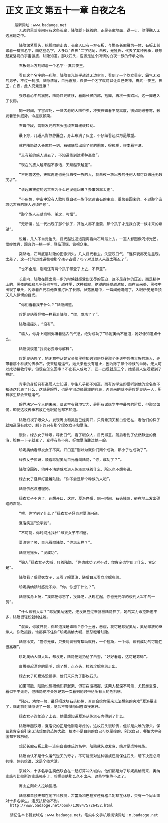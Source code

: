 # 正文 正文 第五十一章 白夜之名
        最新网址：www.badaoge.net
          无边的黑暗空间只有这条长廊，陆隐脚下踩着的，正是长廊地面，退一步，他便融入无边黑暗之中。
      
          陆隐皱紧眉头，抬脚向前走去，长廊入口有一方石板，与整条长廊融为一体，石板上刻印着一排排名字，而这些名字，大多以‘白夜’二字结尾，白夜，是姓氏，代表了某种传承，联想起夏洛说的宇宙强族，陆隐知道，那块石头，应该是这个所谓的白夜一族的传承之物。
      
          石板最上方刻印着一个名字--真武夜王。
      
          看到这个名字的一刹那，陆隐目光似乎越过无边空间，看到了一个屹立星空，霸气无双的男子，不过一刹那，陆隐清醒，目光震撼，仅仅一个名字就可以让自己失神，真武--夜王，夜王，白夜，此人究竟是谁？
      
          强忍着心中的震撼，陆隐目光转移，看向长廊内部，抬脚，再次一脚跨出，这一脚进入了长廊。
      
          同一时间，宇宙深处，一块古老的大陆中央，冲天石碑看不见高度，彷如刺破苍穹，散发着恐怖威势，令星辰颤栗。
      
          石碑中段，两颗发光的石头围绕石碑缓缓转动。
      
          最下方，几道人影静静矗立，身上布满了灰尘，不仔细看还以为是雕塑。
      
          就在陆隐踏入长廊的一刻，石碑底层出现了他的图像，很模糊，根本看不清。
      
          “又有新的族人进去了，不知道能到达哪种高度”。
      
          “现在的族人越来越不像话，天赋越来越差”。
      
          “不用管这些，天赋再差也是我白夜一族的人，我白夜一族出去的任何人都可以碾压无数天才”。
      
          “说起来被盗的远古石为什么还没追回来？办事效率太差”。
      
          “不用急，宇宙中没有人敢打我白夜一族传承远古石的主意，很快会回来的，不过那个盗取远古石的族人必须严惩”。
      
          “那个族人天赋奇特，杀之，可惜”。
      
          “无所谓，这一代出现了那个孩子，其他人都不重要，那个孩子才是我白夜一族未来的希望”。
      
          说着，几人不自觉抬头，目光越过遥远距离看向石碑最上方，一道人影图像闪烁光芒，惟妙惟肖，跟真的一模一样，登临顶端，俯视众生。
      
          突然地，石碑底层陆隐的图像消失，几人目光看去，失望叹口气，“连样貌都无法显现，太差了，这一代气运难道都被那个孩子占据了吗？对其他人来说太残忍了”。
      
          “也不全是，刚刚还有两个孩子攀登了上去，不算差”。
      
          长廊内，陆隐在踏出第一步的时候就感受到无尽的压迫，这不是身体的压迫，而是精神上的，黑夜的孤寂几乎将他吞噬，越往里，这种孤寂，绝望的感觉越浓郁，而在三米处，黑夜中出现了拳头，闪烁着白光将他直接打出了长廊，掉落黑暗中，一瞬间他清醒了，入眼所见是章顶天几人惊愕的目光。
      
          “你们看着我干什么？”陆隐问道。
      
          珍妮奥纳看怪物一样看着陆隐，“你，成功了？”。
      
          陆隐摇摇头，“没有”。
      
          “骗人，你身上刚刚弥漫着远古的气息，绝对成功了”珍妮奥纳不信道，她好像知道点什么。
      
          陆隐淡淡道“我没必要跟你解释”。
      
          珍妮奥纳怒了，她无意中从她父亲那里得知逃犯居然是那个传说中恐怖大族的族人，还带着那个种族的传承石，便来碰碰运气，她父亲也没有阻止，因为除了那个种族的血脉，无人可以成功接收传承，但现在怎么回事？不止有人成功了，还一出现就是三个，她感觉人生观受到了挑衅。
      
          青宇的身份只有高层人士知道，学生几乎都不知道，而有的学生即便听到他的全名也不知道这代表了什么，这就是眼界，也是宇宙边缘疆域的悲哀，否则来的就不是珍妮奥纳一人，所有学生都会来碰运气。
      
          眼界决定一个人的未来，莫诺空有融境实力，是所有试炼学生中最强的阶层，但那又如何，即便这枚传承石放在他眼前他都不知道。
      
          陆隐扫视了眼众人，发现周山和吴胜已经离开，只有章顶天和白雪还在，看他们的样子就知道没有成功，剩下的只有那个绿衣女子和夏洛。
      
          很快，绿衣女子睁眼，呼出口气，看了眼众人，目光得意，随后看到了依然静坐的夏洛，脸色一下子就变了，变得有些不爽，好像夏洛胜过她一般。
      
          珍妮奥纳看绿衣女子不爽，开口道“别以为就你们两个成功，那小子也成功了”。
      
          绿衣女子惊讶，顺着珍妮奥纳目光看向陆隐，“你，成功了？”。
      
          陆隐没回答，他并不清楚成功进入传承意味着什么，所以也不想多说。
      
          绿衣女子怪异打量着陆隐，“你不会是那个种族的人吧”。
      
          陆隐依然没搭理她。
      
          绿衣女子不爽了，还想开口，这时，夏洛睁眼，同一时间，石头掉落，砸在地上发出碰碰的声响。
      
          “喂，你学到了什么？”绿衣女子好奇对夏洛问道。
      
          夏洛笑道“没学到”。
      
          “不可能，你时间比我长”绿衣女子不相信。
      
          夏洛笑了笑，目光看向陆隐，“你怎么样？”。
      
          陆隐摇摇头，“没成功”。
      
          “骗人”绿衣女子大喊，盯着陆隐，“你也成功了对不对，你肯定也学到了什么，肯定是”。
      
          陆隐看了眼绿衣女子，又看了眼夏洛，随后目光看向珍妮奥纳。
      
          珍妮奥纳顿时感觉不妙，“你，你想干什么？”。
      
          陆隐嘴角上扬，“我都把你忘了，投降吧，从现在起，你也是光荣的谈判大军中的一员”。
      
          “什么谈判大军？”珍妮奥纳迷茫，还没反应过来就被陆隐抓了，她的实力跟拉斯差不多，陆隐很轻松就制住她。
      
          “混蛋，你放开我，你知道我是谁吗？你个土著，恶棍，我可是珍妮奥纳，奥纳家族的继承人，你敢抓我，谁都保不住你”珍妮奥纳大喊，愤怒瞪着陆隐。
      
          陆隐冷笑，“管你是谁，只要对谈判有帮助就行，一个拉斯，一个你，谈判成功的可能性很高啊”。
      
          珍妮奥纳大喊大叫，却没用，陆隐把她扔给了白雪，“好好看着，这可是筹码”。
      
          白雪蹙起漂亮的眉毛，想了想，点点头，拉着珍妮奥纳走出。
      
          绿衣女子和夏洛没插手，他们来只为了那枚石头。
      
          如果可能，陆隐也想把他们抓起来，但实在没把握，这两人都深不可测，尤其是夏洛，看似平平无奇，但陆隐绝不会忘记第一次看到他时带给所有人的危机感。
      
          “陆兄，劝你一句，最好把这块石头扔掉，否则会给你带来无法想象的灾难”夏洛要走了，临走前对陆隐说了一句，随后不等陆隐回答直接离开。
      
          绿衣女子连忙追了上去，她很想知道夏洛从传承石内得到了什么。
      
          陆隐眯起双眼，夏洛说的正是他刚刚考虑的，这枚石头很珍贵，但却是灾难的源头，保留着肯定会引来无法想象的恐怖大敌，根本不是目前的自己可以掌控的，别说自己，哪怕大宇帝国都不敢触碰。
      
          想起长廊石板上那一连串白夜姓氏的名字，陆隐就头皮发麻，绝对是恐怖强族。
      
          陆隐自认不是什么运气逆天的奇才，不可能面对这种强族还能保住石头，暗下决定必须扔掉，但扔给谁，这是个技术活。
      
          京城外，十多名学生突然联合在一起打算冲入城内，他们都是为了珍妮奥纳而来，奥纳家族可比拉斯的家族强多了，珍妮奥纳那么久不出来，这些学生等不及了。
      
          周山立刻命人拉响警报。
      
          陆隐和章顶天都在地下科技院，古蕾斯和巴拉罗还有格兰妮都在休息，只有一个周山面对十多名学生，连反抗都做不到。
      http://www.badaoge.net/book/13084/5726452.html
      
      请记住本书首发域名：www.badaoge.net。笔尖中文手机版阅读网址：m.badaoge.net